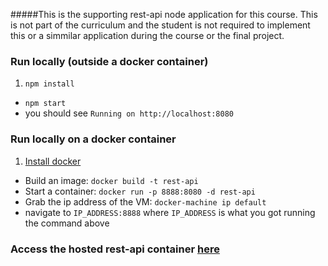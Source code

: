 #####This is the supporting rest-api node application for this course.
This is not part of the curriculum and the student is not required to implement this or a simmilar application during the course or the final project.

### Run locally (outside a docker container)
1. `npm install`
* `npm start`
* you should see `Running on http://localhost:8080`

### Run locally on a docker container
1. [Install docker](https://docs.docker.com/engine/installation/)
* Build an image: `docker build -t rest-api`
* Start a container: `docker run -p 8888:8080 -d rest-api`
* Grab the ip address of the VM: `docker-machine ip default`
* navigate to `IP_ADDRESS:8888` where `IP_ADDRESS` is what you got running the command above

### Access the hosted rest-api container [here](http://client-side-course.eu-central-1.elasticbeanstalk.com/)
